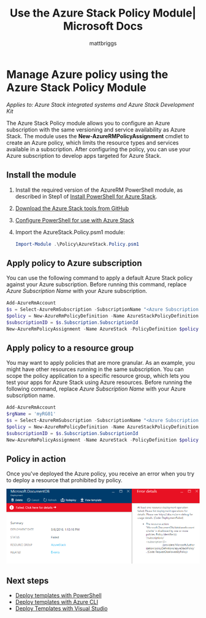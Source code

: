 ﻿---
title: Use the Azure Stack Policy Module| Microsoft Docs
description: Learn how to constrain an Azure subscription to behave like an Azure Stack subscription
services: azure-stack
documentationcenter: ''
author: mattbriggs
manager: femila
editor: ''

ms.assetid: 937ef34f-14d4-4ea9-960b-362ba986f000
ms.service: azure-stack
ms.workload: na
ms.tgt_pltfrm: na
ms.devlang: na
ms.topic: article
ms.date: 05/16/2018
ms.author: mabrigg

---
# Manage Azure policy using the Azure Stack Policy Module

*Applies to: Azure Stack integrated systems and Azure Stack Development Kit*

The Azure Stack Policy module allows you to configure an Azure subscription with the same versioning and service availability as Azure Stack.  The module uses the **New-AzureRMPolicyAssignment** cmdlet to create an Azure policy, which limits the resource types and services available in a subscription.  After configuring the policy, you can use your Azure subscription to develop apps targeted for Azure Stack.

## Install the module

1. Install the required version of the AzureRM PowerShell module, as described in Step1 of [Install PowerShell for Azure Stack](azure-stack-powershell-install.md).
2. [Download the Azure Stack tools from GitHub](azure-stack-powershell-download.md)
3. [Configure PowerShell for use with Azure Stack](azure-stack-powershell-configure-user.md)

4. Import the AzureStack.Policy.psm1 module:

   ```PowerShell
   Import-Module .\Policy\AzureStack.Policy.psm1
   ```

## Apply policy to Azure subscription

You can use the following command to apply a default Azure Stack policy against your Azure subscription. Before running this command, replace *Azure Subscription Name* with your Azure subscription.

```PowerShell
Add-AzureRmAccount
$s = Select-AzureRmSubscription -SubscriptionName "<Azure Subscription Name>"
$policy = New-AzureRmPolicyDefinition -Name AzureStackPolicyDefinition -Policy (Get-AzsPolicy)
$subscriptionID = $s.Subscription.SubscriptionId
New-AzureRmPolicyAssignment -Name AzureStack -PolicyDefinition $policy -Scope /subscriptions/$subscriptionID

```

## Apply policy to a resource group

You may want to apply policies that are more granular. As an example, you might have other resources running in the same subscription. You can scope the policy application to a specific resource group, which lets you test your apps for Azure Stack using Azure resources. Before running the following command, replace *Azure Subscription Name* with your Azure subscription name.

```PowerShell
Add-AzureRmAccount
$rgName = 'myRG01'
$s = Select-AzureRmSubscription -SubscriptionName "<Azure Subscription Name>"
$policy = New-AzureRmPolicyDefinition -Name AzureStackPolicyDefinition -Policy (Get-AzsPolicy)
$subscriptionID = $s.Subscription.SubscriptionId
New-AzureRmPolicyAssignment -Name AzureStack -PolicyDefinition $policy -Scope /subscriptions/$subscriptionID/resourceGroups/$rgName

```

## Policy in action

Once you've deployed the Azure policy, you receive an error when you try to deploy a resource that prohibited by policy.

![Result of resource deployment failure because of policy constraint](./media/azure-stack-policy-module/image1.png)

## Next steps

* [Deploy templates with PowerShell](azure-stack-deploy-template-powershell.md)
* [Deploy templates with Azure CLI](azure-stack-deploy-template-command-line.md)
* [Deploy Templates with Visual Studio](azure-stack-deploy-template-visual-studio.md)
